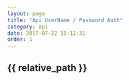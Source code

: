 ```yaml
---
layout: page
title: "Api UserName / Password Auth"
category: api
date: 2017-07-22 15:12:31
order: 1
---
```



## {{ relative_path }}

